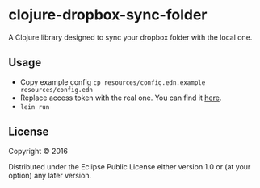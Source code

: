 # clojure-dropbox-sync-folder

A Clojure library designed to sync your dropbox folder with the local one.

## Usage

* Copy example config `cp resources/config.edn.example resources/config.edn`
* Replace access token with the real one. You can find it [here](https://www.dropbox.com/developers/apps).
* `lein run`

## License

Copyright © 2016

Distributed under the Eclipse Public License either version 1.0 or (at your option) any later version.
